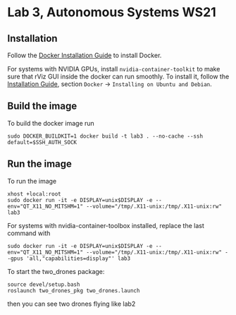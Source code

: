 # Lab 3, Autonomous Systems WS21

## Installation

Follow  the [Docker Installation Guide](https://docs.docker.com/engine/install/ubuntu/) to install Docker.

For systems with NVIDIA GPUs, install `nvidia-container-toolkit` to make sure that rViz GUI inside the docker can run smoothly. To install it, follow the [Installation Guide](https://docs.nvidia.com/datacenter/cloud-native/container-toolkit/install-guide.html), section `Docker` -> `Installing on Ubuntu and Debian`.

## Build the image

To build the docker image run

```
sudo DOCKER_BUILDKIT=1 docker build -t lab3 . --no-cache --ssh default=$SSH_AUTH_SOCK
```


## Run the image

To run the image

```
xhost +local:root
sudo docker run -it -e DISPLAY=unix$DISPLAY -e --env="QT_X11_NO_MITSHM=1" --volume="/tmp/.X11-unix:/tmp/.X11-unix:rw" lab3
```

For systems with nvidia-container-toolbox installed, replace the last command with

```
sudo docker run -it -e DISPLAY=unix$DISPLAY -e --env="QT_X11_NO_MITSHM=1" --volume="/tmp/.X11-unix:/tmp/.X11-unix:rw" --gpus 'all,"capabilities=display"' lab3
```


To start the two_drones package:

```
source devel/setup.bash
roslaunch two_drones_pkg two_drones.launch
```
then you can see two drones flying like lab2

